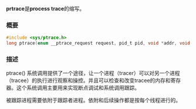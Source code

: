 **prtrace**是**process trace**的缩写。

### 概要

```c
#include <sys/ptrace.h>
long ptrace(enum __ptrace_request request, pid_t pid, void *addr, void *data);
```

### 描述

ptrace() 系统调用提供了一个途径，让一个进程（tracer）可以对另一个进程（tracee）的执行进行观察和操控。并且可以检查和改变tracee的内存和寄存器。这个系统调用主要用来实现断点调试和系统调用跟踪。

被跟踪进程需要依附于跟踪者进程。依附和后续操作都是按每个线程进行的。

